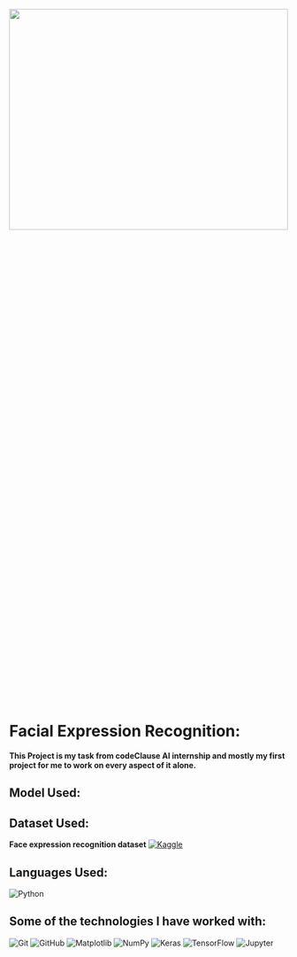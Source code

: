 <p align="center">
  <img src="./sources/SFX3.gif" width="100%" height="32%" />
</p>

# **Facial Expression Recognition:**
**This Project is my task from codeClause AI internship and mostly my first project for me to work on every aspect of it alone.**

## **Model Used:**

## **Dataset Used:**
**Face expression recognition dataset**
[![Kaggle](https://img.shields.io/badge/-Kaggle-000000?style=flat&logo=Kaggle&logoColor=ADD8E6)](https://www.kaggle.com/datasets/jonathanoheix/face-expression-recognition-dataset)
## **Languages Used:**
![Python](https://img.shields.io/badge/-Python-000000?style=flat&logo=python)
## **Some of the technologies I have worked with:**
![Git](https://img.shields.io/badge/-Git-000000?style=flat&logo=git&logoColor=F05032) ![GitHub](https://img.shields.io/badge/-GitHub-000000?style=flat&logo=github&logoColor=FFFFFF) ![Matplotlib](https://img.shields.io/badge/-Matplotlib-000000?style=flat&logo=Matplotlib&logoColor=ADD8E6) ![NumPy](https://img.shields.io/badge/-NumPy-000000?style=flat&logo=NumPy&logoColor=ADD8E6) ![Keras](https://img.shields.io/badge/-Keras-000000?style=flat&logo=Keras&logoColor=D22B2B) ![TensorFlow](https://img.shields.io/badge/-TensorFlow-000000?style=flat&logo=tensorflow&logoColor=TensorFlow) ![Jupyter](https://img.shields.io/badge/-Jupyter-000000?style=flat&logo=Jupyter&logoColor=TensorFlow)
